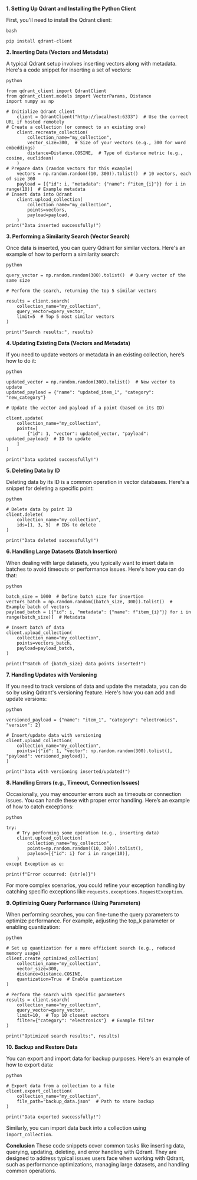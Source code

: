 **1. Setting Up Qdrant and Installing the Python Client**

First, you'll need to install the Qdrant client:
```
bash

pip install qdrant-client
```

**2. Inserting Data (Vectors and Metadata)**

A typical Qdrant setup involves inserting vectors along with metadata. Here's a code snippet for inserting a set of vectors:
```
python

from qdrant_client import QdrantClient
from qdrant_client.models import VectorParams, Distance
import numpy as np

# Initialize Qdrant client
    client = QdrantClient("http://localhost:6333")  # Use the correct URL if hosted remotely
# Create a collection (or connect to an existing one)
    client.recreate_collection(
        collection_name="my_collection",
        vector_size=300,  # Size of your vectors (e.g., 300 for word embeddings)
        distance=Distance.COSINE,  # Type of distance metric (e.g., cosine, euclidean)
    )
# Prepare data (random vectors for this example)
    vectors = np.random.random((10, 300)).tolist()  # 10 vectors, each of size 300
    payload = [{"id": i, "metadata": {"name": f"item_{i}"}} for i in range(10)]  # Example metadata
# Insert data into Qdrant
    client.upload_collection(
        collection_name="my_collection",
        points=vectors,
        payload=payload,
    )
print("Data inserted successfully!")
```

**3. Performing a Similarity Search (Vector Search)**

Once data is inserted, you can query Qdrant for similar vectors. Here's an example of how to perform a similarity search:
```
python

query_vector = np.random.random(300).tolist()  # Query vector of the same size

# Perform the search, returning the top 5 similar vectors

results = client.search(
    collection_name="my_collection",
    query_vector=query_vector,
    limit=5  # Top 5 most similar vectors
)

print("Search results:", results)
```

**4. Updating Existing Data (Vectors and Metadata)**

If you need to update vectors or metadata in an existing collection, here’s how to do it:
```
python

updated_vector = np.random.random(300).tolist()  # New vector to update
updated_payload = {"name": "updated_item_1", "category": "new_category"}

# Update the vector and payload of a point (based on its ID)

client.update(
    collection_name="my_collection",
    points=[
        {"id": 1, "vector": updated_vector, "payload": updated_payload}  # ID to update
    ]
)

print("Data updated successfully!")
```

**5. Deleting Data by ID**

Deleting data by its ID is a common operation in vector databases. Here's a snippet for deleting a specific point:
```
python

# Delete data by point ID
client.delete(
    collection_name="my_collection",
    ids=[1, 3, 5]  # IDs to delete
)

print("Data deleted successfully!")
```

**6. Handling Large Datasets (Batch Insertion)**

When dealing with large datasets, you typically want to insert data in batches to avoid timeouts or performance issues. Here's how you can do that:
```
python

batch_size = 1000  # Define batch size for insertion
vectors_batch = np.random.random((batch_size, 300)).tolist()  # Example batch of vectors
payload_batch = [{"id": i, "metadata": {"name": f"item_{i}"}} for i in range(batch_size)]  # Metadata

# Insert batch of data
client.upload_collection(
    collection_name="my_collection",
    points=vectors_batch,
    payload=payload_batch,
)

print(f"Batch of {batch_size} data points inserted!")
```

**7. Handling Updates with Versioning**

If you need to track versions of data and update the metadata, you can do so by using Qdrant's versioning feature. Here's how you can add and update versions:
```
python

versioned_payload = {"name": "item_1", "category": "electronics", "version": 2}

# Insert/update data with versioning
client.upload_collection(
    collection_name="my_collection",
    points=[{"id": 1, "vector": np.random.random(300).tolist(), "payload": versioned_payload}],
)

print("Data with versioning inserted/updated!")
```

**8. Handling Errors (e.g., Timeout, Connection Issues)**

Occasionally, you may encounter errors such as timeouts or connection issues. You can handle these with proper error handling. Here’s an example of how to catch exceptions:
```
python

try:
    # Try performing some operation (e.g., inserting data)
    client.upload_collection(
        collection_name="my_collection",
        points=np.random.random((10, 300)).tolist(),
        payload=[{"id": i} for i in range(10)],
    )
except Exception as e:

print(f"Error occurred: {str(e)}")
```
For more complex scenarios, you could refine your exception handling by catching specific exceptions like `requests.exceptions.RequestException`.

**9. Optimizing Query Performance (Using Parameters)**

When performing searches, you can fine-tune the query parameters to optimize performance. For example, adjusting the top_k parameter or enabling quantization:
```
python

# Set up quantization for a more efficient search (e.g., reduced memory usage)
client.create_optimized_collection(
    collection_name="my_collection",
    vector_size=300,
    distance=Distance.COSINE,
    quantization=True  # Enable quantization
)

# Perform the search with specific parameters
results = client.search(
    collection_name="my_collection",
    query_vector=query_vector,
    limit=10,  # Top 10 closest vectors
    filter={"category": "electronics"}  # Example filter
)

print("Optimized search results:", results)
```

**10. Backup and Restore Data**

You can export and import data for backup purposes. Here's an example of how to export data:
```
python

# Export data from a collection to a file
client.export_collection(
    collection_name="my_collection",
    file_path="backup_data.json"  # Path to store backup
)

print("Data exported successfully!")
```
Similarly, you can import data back into a collection using `import_collection`.

**Conclusion**
These code snippets cover common tasks like inserting data, querying, updating, deleting, and error handling with Qdrant. They are designed to address typical issues users face when working with Qdrant, such as performance optimizations, managing large datasets, and handling common operations.
